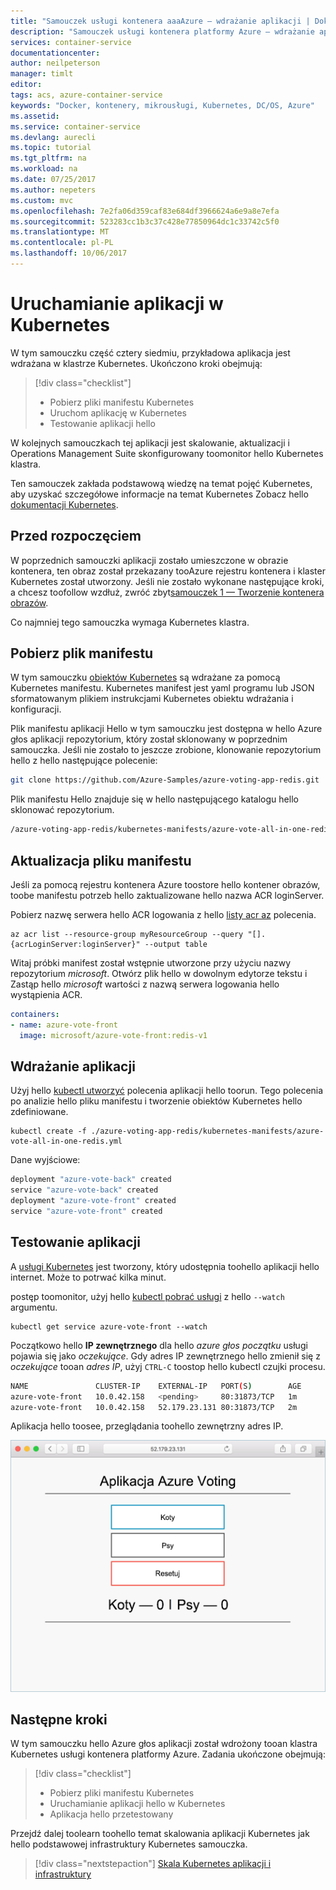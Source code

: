 ```yaml
---
title: "Samouczek usługi kontenera aaaAzure — wdrażanie aplikacji | Dokumentacja firmy Microsoft"
description: "Samouczek usługi kontenera platformy Azure — wdrażanie aplikacji"
services: container-service
documentationcenter: 
author: neilpeterson
manager: timlt
editor: 
tags: acs, azure-container-service
keywords: "Docker, kontenery, mikrousługi, Kubernetes, DC/OS, Azure"
ms.assetid: 
ms.service: container-service
ms.devlang: aurecli
ms.topic: tutorial
ms.tgt_pltfrm: na
ms.workload: na
ms.date: 07/25/2017
ms.author: nepeters
ms.custom: mvc
ms.openlocfilehash: 7e2fa06d359caf83e684df3966624a6e9a8e7efa
ms.sourcegitcommit: 523283cc1b3c37c428e77850964dc1c33742c5f0
ms.translationtype: MT
ms.contentlocale: pl-PL
ms.lasthandoff: 10/06/2017
---
```

# <a name="run-applications-in-kubernetes"></a>Uruchamianie aplikacji w Kubernetes

W tym samouczku część cztery siedmiu, przykładowa aplikacja jest wdrażana w klastrze Kubernetes. Ukończono kroki obejmują:

> [!div class="checklist"]
> * Pobierz pliki manifestu Kubernetes
> * Uruchom aplikację w Kubernetes
> * Testowanie aplikacji hello

W kolejnych samouczkach tej aplikacji jest skalowanie, aktualizacji i Operations Management Suite skonfigurowany toomonitor hello Kubernetes klastra.

Ten samouczek zakłada podstawową wiedzę na temat pojęć Kubernetes, aby uzyskać szczegółowe informacje na temat Kubernetes Zobacz hello [dokumentacji Kubernetes](https://kubernetes.io/docs/home/).

## <a name="before-you-begin"></a>Przed rozpoczęciem

W poprzednich samouczki aplikacji zostało umieszczone w obrazie kontenera, ten obraz został przekazany tooAzure rejestru kontenera i klaster Kubernetes został utworzony. Jeśli nie zostało wykonane następujące kroki, a chcesz toofollow wzdłuż, zwróć zbyt[samouczek 1 — Tworzenie kontenera obrazów](./container-service-tutorial-kubernetes-prepare-app.md). 

Co najmniej tego samouczka wymaga Kubernetes klastra.

## <a name="get-manifest-file"></a>Pobierz plik manifestu

W tym samouczku [obiektów Kubernetes](https://kubernetes.io/docs/concepts/overview/working-with-objects/kubernetes-objects/) są wdrażane za pomocą Kubernetes manifestu. Kubernetes manifest jest yaml programu lub JSON sformatowanym plikiem instrukcjami Kubernetes obiektu wdrażania i konfiguracji.

Plik manifestu aplikacji Hello w tym samouczku jest dostępna w hello Azure głos aplikacji repozytorium, który został sklonowany w poprzednim samouczka. Jeśli nie zostało to jeszcze zrobione, klonowanie repozytorium hello z hello następujące polecenie: 

```bash
git clone https://github.com/Azure-Samples/azure-voting-app-redis.git
```

Plik manifestu Hello znajduje się w hello następującego katalogu hello sklonować repozytorium.

```bash
/azure-voting-app-redis/kubernetes-manifests/azure-vote-all-in-one-redis.yml
```

## <a name="update-manifest-file"></a>Aktualizacja pliku manifestu

Jeśli za pomocą rejestru kontenera Azure toostore hello kontener obrazów, toobe manifestu potrzeb hello zaktualizowane hello nazwa ACR loginServer.

Pobierz nazwę serwera hello ACR logowania z hello [listy acr az](/cli/azure/acr#list) polecenia.

```azurecli-interactive
az acr list --resource-group myResourceGroup --query "[].{acrLoginServer:loginServer}" --output table
```

Witaj próbki manifest został wstępnie utworzone przy użyciu nazwy repozytorium *microsoft*. Otwórz plik hello w dowolnym edytorze tekstu i Zastąp hello *microsoft* wartości z nazwą serwera logowania hello wystąpienia ACR.

```yaml
containers:
- name: azure-vote-front
  image: microsoft/azure-vote-front:redis-v1
```

## <a name="deploy-application"></a>Wdrażanie aplikacji

Użyj hello [kubectl utworzyć](https://kubernetes.io/docs/user-guide/kubectl/v1.6/#create) polecenia aplikacji hello toorun. Tego polecenia po analizie hello pliku manifestu i tworzenie obiektów Kubernetes hello zdefiniowane.

```azurecli-interactive
kubectl create -f ./azure-voting-app-redis/kubernetes-manifests/azure-vote-all-in-one-redis.yml
```

Dane wyjściowe:

```bash
deployment "azure-vote-back" created
service "azure-vote-back" created
deployment "azure-vote-front" created
service "azure-vote-front" created
```

## <a name="test-application"></a>Testowanie aplikacji

A [usługi Kubernetes](https://kubernetes.io/docs/concepts/services-networking/service/) jest tworzony, który udostępnia toohello aplikacji hello internet. Może to potrwać kilka minut. 

postęp toomonitor, użyj hello [kubectl pobrać usługi](https://review.docs.microsoft.com/en-us/azure/container-service/container-service-kubernetes-walkthrough?branch=pr-en-us-17681) z hello `--watch` argumentu.

```azurecli-interactive
kubectl get service azure-vote-front --watch
```

Początkowo hello **IP zewnętrznego** dla hello *azure głos początku* usługi pojawia się jako *oczekujące*. Gdy adres IP zewnętrznego hello zmienił się z *oczekujące* tooan *adres IP*, użyj `CTRL-C` toostop hello kubectl czujki procesu.

```bash
NAME               CLUSTER-IP    EXTERNAL-IP   PORT(S)        AGE
azure-vote-front   10.0.42.158   <pending>     80:31873/TCP   1m
azure-vote-front   10.0.42.158   52.179.23.131 80:31873/TCP   2m
```

Aplikacja hello toosee, przeglądania toohello zewnętrzny adres IP.

![Obraz przedstawiający klaster Kubernetes na platformie Azure](media/container-service-kubernetes-tutorials/azure-vote.png)

## <a name="next-steps"></a>Następne kroki

W tym samouczku hello Azure głos aplikacji został wdrożony tooan klastra Kubernetes usługi kontenera platformy Azure. Zadania ukończone obejmują:  

> [!div class="checklist"]
> * Pobierz pliki manifestu Kubernetes
> * Uruchamianie aplikacji hello w Kubernetes
> * Aplikacja hello przetestowany

Przejdź dalej toolearn toohello temat skalowania aplikacji Kubernetes jak hello podstawowej infrastruktury Kubernetes samouczka. 

> [!div class="nextstepaction"]
> [Skala Kubernetes aplikacji i infrastruktury](./container-service-tutorial-kubernetes-scale.md)